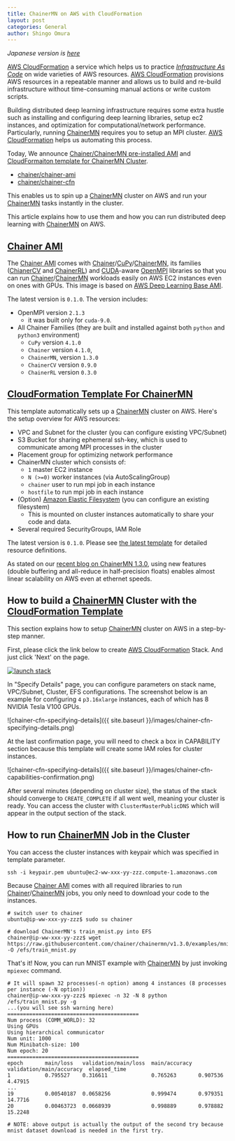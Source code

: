 ```yaml
---
title: ChainerMN on AWS with CloudFormation
layout: post
categories: General
author: Shingo Omura
---
```


_Japanese version is [here]( https://research.preferred.jp/2018/06/chainer-officially-supported-by-aws)_

[AWS CloudFormation][CFN] a service which helps us to practice [_Infrastructure As Code_](https://en.wikipedia.org/wiki/Infrastructure_as_Code) on wide varieties of AWS resources.  [AWS CloudFormation][CFN] provisions AWS resources in a repeatable manner and allows us to build and re-build infrastructure without time-consuming manual actions or write custom scripts.

Building distributed deep learning infrastructure requires some extra hustle such as installing and configuring deep learning libraries, setup ec2 instances, and optimization for computational/network performance.  Particularly, running [ChainerMN][ChainerMN] requires you to setup an MPI cluster.  [AWS CloudFormation][CFN] helps us automating this process.

Today, We announce [Chainer/ChainerMN pre-installed AMI][ChainerAMI] and [CloudFormaiton template for ChainerMN Cluster][ChainerCFN].  

- [chainer/chainer-ami][ChainerAMI]
- [chainer/chainer-cfn][ChainerCFN]

This enables us to spin up a [ChainerMN][ChainerMN] cluster on AWS and run your [ChainerMN][ChainerMN] tasks instantly in the cluster.

This article explains how to use them and how you can run distributed deep learning with [ChainerMN][ChainerMN] on AWS.

[Chainer AMI][ChainerAMI]
-----
The [Chainer AMI][ChainerAMI] comes with [Chainer][Chainer]/[CuPy][CuPy]/[ChainerMN][ChainerMN], its families ([ChianerCV][ChainerCV] and [ChainerRL][ChainerRL]) and [CUDA][CUDA]-aware [OpenMPI][OpenMPI] libraries so that you can run [Chainer][Chainer]/[ChainerMN][ChainerMN] workloads easily on AWS EC2 instances even on ones with GPUs.  This image is based on [AWS Deep Learning Base AMI](https://docs.aws.amazon.com/dlami/latest/devguide/overview-base.html).

The latest version is `0.1.0`.  The version includes:

- OpenMPI version `2.1.3`
  - it was built only for `cuda-9.0`.
- All Chainer Families (they are built and installed against both `python` and `python3` environment)
  - `CuPy` version `4.1.0`
  - `Chainer` version `4.1.0`,
  - `ChainerMN`, version `1.3.0`
  - `ChainerCV` version `0.9.0`
  - `ChainerRL` version `0.3.0`


[CloudFormation Template For ChainerMN][ChainerCFN]
---
This template automatically sets up a [ChainerMN][ChainerMN] cluster on AWS.  Here's the setup overview for AWS resources:

- VPC and Subnet for the cluster (you can configure existing VPC/Subnet)
- S3 Bucket for sharing ephemeral ssh-key, which is used to communicate among MPI processes in the cluster
- Placement group for optimizing network performance
- ChainerMN cluster which consists of:
  - `1` master EC2 instance
  - `N (>=0)` worker instances (via AutoScalingGroup)
  - `chainer` user to run mpi job in each instance
  - `hostfile` to run mpi job in each instance
- (Option) [Amazon Elastic Filesystem][EFS] (you can configure an existing filesystem)
  -  This is mounted on cluster instances automatically to share your code and data.
- Several required SecurityGroups, IAM Role

The latest version is `0.1.0`.  Please see [the latest template](https://s3-us-west-2.amazonaws.com/chainer-cfn/chainer-cfn-v0.1.0.template) for detailed resource definitions.

As stated on our [recent blog on ChainerMN 1.3.0](https://chainer.org/general/2018/05/25/chainermn-v1-3.html),  using new features (double buffering and all-reduce in half-precision floats) enables almost linear scalability on AWS even at ethernet speeds.

How to build a [ChainerMN][ChainerMN] Cluster with the [CloudFormation Template][ChainerCFN]
---
This section explains how to setup [ChainerMN][ChainermN] cluster on AWS in a step-by-step manner.

First, please click the link below to create [AWS CloudFormation][CFN] Stack. And just click 'Next' on the page.

[![launch stack](https://s3.amazonaws.com/cloudformation-examples/cloudformation-launch-stack.png)](https://console.aws.amazon.com/cloudformation/home#/stacks/new?stackName=chainermn-sample&templateURL=https://s3-us-west-2.amazonaws.com/chainer-cfn/chainer-cfn-v0.1.0.template)

In "Specify Details" page, you can configure parameters on stack name, VPC/Subnet, Cluster, EFS configurations.  The screenshot below is an example for configuring `4` `p3.16xlarge` instances, each of which has 8 NVIDIA Tesla V100 GPUs.

![chainer-cfn-specifying-details]({{ site.baseurl }}/images/chainer-cfn-specifying-details.png)

At the last confirmation page, you will need to check a box in CAPABILITY section because this template will create some IAM roles for cluster instances.

![chainer-cfn-specifying-details]({{ site.baseurl }}/images/chainer-cfn-capabilities-confirmation.png)

After several minutes (depending on cluster size), the status of the stack should converge to `CREATE_COMPLETE` if all went well, meaning your cluster is ready. You can access the cluster with `ClusterMasterPublicDNS` which will appear in the output section of the stack.

How to run [ChainerMN][ChainerMN] Job in the Cluster
--
You can access the cluster instances with keypair which was specified in template parameter.

```
ssh -i keypair.pem ubuntu@ec2-ww-xxx-yy-zzz.compute-1.amazonaws.com
```

Because [Chainer AMI][ChainerAMI] comes with all required libraries to run [Chainer][Chainer]/[ChainerMN][ChainerMN] jobs, you only need to download your code to the instances.

```
# switch user to chainer
ubuntu@ip-ww-xxx-yy-zzz$ sudo su chainer

# download ChainerMN's train_mnist.py into EFS
chainer@ip-ww-xxx-yy-zzz$ wget https://raw.githubusercontent.com/chainer/chainermn/v1.3.0/examples/mnist/train_mnist.py -O /efs/train_mnist.py
```

That's it!  Now, you can run MNIST example with [ChainerMN][ChainerMN] by just invoking `mpiexec` command.

```
# It will spawn 32 processes(-n option) among 4 instances (8 processes per instance (-N option))
chainer@ip-ww-xxx-yy-zzz$ mpiexec -n 32 -N 8 python /efs/train_mnist.py -g
...(you will see ssh warning here)
==========================================
Num process (COMM_WORLD): 32
Using GPUs
Using hierarchical communicator
Num unit: 1000
Num Minibatch-size: 100
Num epoch: 20
==========================================
epoch       main/loss   validation/main/loss  main/accuracy  validation/main/accuracy  elapsed_time
1           0.795527    0.316611              0.765263       0.907536                  4.47915
...
19          0.00540187  0.0658256             0.999474       0.979351                  14.7716
20          0.00463723  0.0668939             0.998889       0.978882                  15.2248

# NOTE: above output is actually the output of the second try because mnist dataset download is needed in the first try.
```

[CFN]: https://aws.amazon.com/cloudformation/
[EFS]: https://aws.amazon.com/efs/features/
[ChainerAMI]: https://github.com/chainer/chainer-ami
[ChainerCFN]: https://github.com/chainer/chainer-cfn
[ChainerMN]: https://github.com/chainer/chainermn
[Chainer]: https://chainer.org
[CuPy]: https://cupy.chainer.org/
[ChainerCV]: https://github.com/chainer/chainercv
[ChainerRL]: https://github.com/chainer/chainerrl
[CUDA]: https://developer.nvidia.com/cuda-zone
[OpenMPI]: https://www.open-mpi.org/
